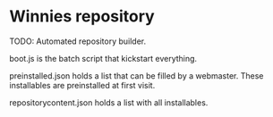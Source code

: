 # Winnies repository

TODO: Automated repository builder.

boot.js is the batch script that kickstart everything.

preinstalled.json holds a list that can be filled by a webmaster.
These installables are preinstalled at first visit.

repositorycontent.json holds a list with all installables.
